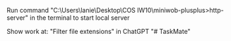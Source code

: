 Run command "C:\Users\lanie\Desktop\COS IW10\miniwob-plusplus>http-server" in the terminal to start local server


Show work at:
"Filter file extensions" in ChatGPT
"# TaskMate" 
